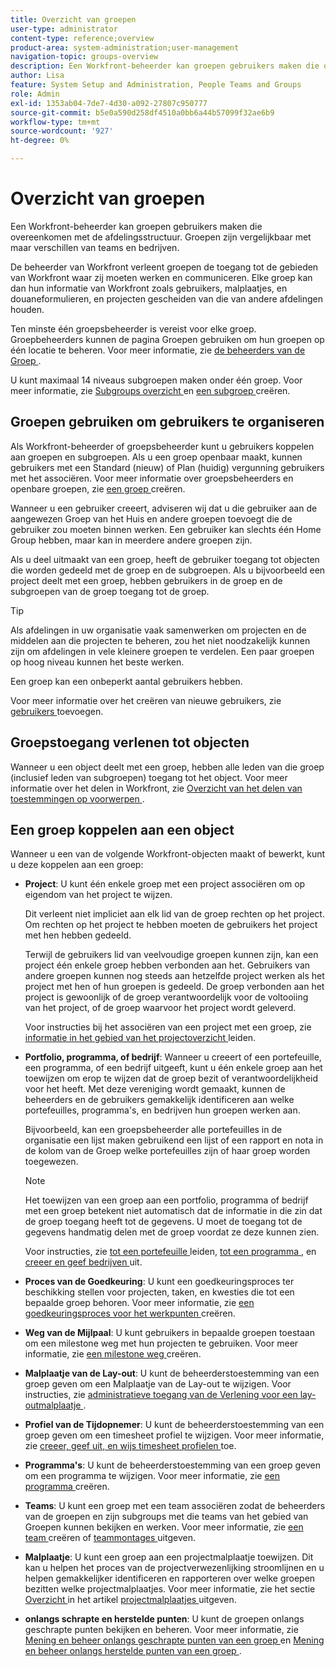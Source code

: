 ```yaml
---
title: Overzicht van groepen
user-type: administrator
content-type: reference;overview
product-area: system-administration;user-management
navigation-topic: groups-overview
description: Een Workfront-beheerder kan groepen gebruikers maken die overeenkomen met de afdelingsstructuur. Groepen zijn vergelijkbaar met maar verschillen van teams en bedrijven.
author: Lisa
feature: System Setup and Administration, People Teams and Groups
role: Admin
exl-id: 1353ab04-7de7-4d30-a092-27807c950777
source-git-commit: b5e0a590d258df4510a0bb6a44b57099f32ae6b9
workflow-type: tm+mt
source-wordcount: '927'
ht-degree: 0%

---
```


# Overzicht van groepen

<!-- Audited: 01/2024 -->

Een Workfront-beheerder kan groepen gebruikers maken die overeenkomen met de afdelingsstructuur. Groepen zijn vergelijkbaar met maar verschillen van teams en bedrijven.

De beheerder van Workfront verleent groepen de toegang tot de gebieden van Workfront waar zij moeten werken en communiceren. Elke groep kan dan hun informatie van Workfront zoals gebruikers, malplaatjes, en douaneformulieren, en projecten gescheiden van die van andere afdelingen houden.

Ten minste één groepsbeheerder is vereist voor elke groep. Groepbeheerders kunnen de pagina Groepen gebruiken om hun groepen op één locatie te beheren. Voor meer informatie, zie [ de beheerders van de Groep ](../../../administration-and-setup/manage-groups/group-roles/group-administrators.md).

U kunt maximaal 14 niveaus subgroepen maken onder één groep. Voor meer informatie, zie [ Subgroups overzicht ](../../../administration-and-setup/manage-groups/groups-overview/subgroups.md) en [ een subgroep ](../../../administration-and-setup/manage-groups/create-and-manage-subgroups/create-a-subgroup.md) creëren.

## Groepen gebruiken om gebruikers te organiseren

Als Workfront-beheerder of groepsbeheerder kunt u gebruikers koppelen aan groepen en subgroepen. Als u een groep openbaar maakt, kunnen gebruikers met een Standard (nieuw) of Plan (huidig) vergunning gebruikers met het associëren. Voor meer informatie over groepsbeheerders en openbare groepen, zie [ een groep ](../../../administration-and-setup/manage-groups/create-and-manage-groups/create-a-group.md) creëren.

Wanneer u een gebruiker creeert, adviseren wij dat u die gebruiker aan de aangewezen Groep van het Huis en andere groepen toevoegt die de gebruiker zou moeten binnen werken. Een gebruiker kan slechts één Home Group hebben, maar kan in meerdere andere groepen zijn.

Als u deel uitmaakt van een groep, heeft de gebruiker toegang tot objecten die worden gedeeld met de groep en de subgroepen. Als u bijvoorbeeld een project deelt met een groep, hebben gebruikers in de groep en de subgroepen van de groep toegang tot de groep.

>[!TIP]
>
>Als afdelingen in uw organisatie vaak samenwerken om projecten en de middelen aan die projecten te beheren, zou het niet noodzakelijk kunnen zijn om afdelingen in vele kleinere groepen te verdelen. Een paar groepen op hoog niveau kunnen het beste werken.

Een groep kan een onbeperkt aantal gebruikers hebben.

Voor meer informatie over het creëren van nieuwe gebruikers, zie [ gebruikers ](../../../administration-and-setup/add-users/add-users.md) toevoegen.

## Groepstoegang verlenen tot objecten

Wanneer u een object deelt met een groep, hebben alle leden van die groep (inclusief leden van subgroepen) toegang tot het object. Voor meer informatie over het delen in Workfront, zie [ Overzicht van het delen van toestemmingen op voorwerpen ](../../../workfront-basics/grant-and-request-access-to-objects/sharing-permissions-on-objects-overview.md).

## Een groep koppelen aan een object

Wanneer u een van de volgende Workfront-objecten maakt of bewerkt, kunt u deze koppelen aan een groep:

* **Project**: U kunt één enkele groep met een project associëren om op eigendom van het project te wijzen.

  Dit verleent niet impliciet aan elk lid van de groep rechten op het project. Om rechten op het project te hebben moeten de gebruikers het project met hen hebben gedeeld.

  Terwijl de gebruikers lid van veelvoudige groepen kunnen zijn, kan een project één enkele groep hebben verbonden aan het. Gebruikers van andere groepen kunnen nog steeds aan hetzelfde project werken als het project met hen of hun groepen is gedeeld. De groep verbonden aan het project is gewoonlijk of de groep verantwoordelijk voor de voltooiing van het project, of de groep waarvoor het project wordt geleverd.

  Voor instructies bij het associëren van een project met een groep, zie [ informatie in het gebied van het projectoverzicht ](../../../manage-work/projects/manage-projects/understand-project-overview-area.md) leiden.

* **Portfolio, programma, of bedrijf**: Wanneer u creeert of een portefeuille, een programma, of een bedrijf uitgeeft, kunt u één enkele groep aan het toewijzen om erop te wijzen dat de groep bezit of verantwoordelijkheid voor het heeft. Met deze vereniging wordt gemaakt, kunnen de beheerders en de gebruikers gemakkelijk identificeren aan welke portefeuilles, programma&#39;s, en bedrijven hun groepen werken aan.

  Bijvoorbeeld, kan een groepsbeheerder alle portefeuilles in de organisatie een lijst maken gebruikend een lijst of een rapport en nota in de kolom van de Groep welke portefeuilles zijn of haar groep worden toegewezen.

  >[!NOTE]
  >
  >Het toewijzen van een groep aan een portfolio, programma of bedrijf met een groep betekent niet automatisch dat de informatie in die zin dat de groep toegang heeft tot de gegevens. U moet de toegang tot de gegevens handmatig delen met de groep voordat ze deze kunnen zien.

  Voor instructies, zie [ tot een portefeuille ](../../../manage-work/portfolios/create-and-manage-portfolios/create-portfolios.md) leiden, [ tot een programma ](../../../manage-work/portfolios/create-and-manage-programs/create-program.md), en [ creeer en geef bedrijven ](../../../administration-and-setup/set-up-workfront/organizational-setup/create-and-edit-companies.md) uit.

* **Proces van de Goedkeuring**: U kunt een goedkeuringsproces ter beschikking stellen voor projecten, taken, en kwesties die tot een bepaalde groep behoren. Voor meer informatie, zie [ een goedkeuringsproces voor het werkpunten ](../../../administration-and-setup/customize-workfront/configure-approval-milestone-processes/create-approval-processes.md) creëren.
* **Weg van de Mijlpaal**: U kunt gebruikers in bepaalde groepen toestaan om een milestone weg met hun projecten te gebruiken. Voor meer informatie, zie [ een milestone weg ](../../../administration-and-setup/customize-workfront/configure-approval-milestone-processes/create-milestone-path.md) creëren.
* **Malplaatje van de Lay-out**: U kunt de beheerderstoestemming van een groep geven om een Malplaatje van de Lay-out te wijzigen. Voor instructies, zie [ administratieve toegang van de Verlening voor een lay-outmalplaatje ](../../../administration-and-setup/customize-workfront/use-layout-templates/grant-admin-access-layout-template.md).

* **Profiel van de Tijdopnemer**: U kunt de beheerderstoestemming van een groep geven om een timesheet profiel te wijzigen. Voor meer informatie, zie [ creeer, geef uit, en wijs timesheet profielen ](../../../timesheets/create-and-manage-timesheets/create-timesheet-profiles.md) toe.

* **Programma&#39;s**: U kunt de beheerderstoestemming van een groep geven om een programma te wijzigen. Voor meer informatie, zie [ een programma ](../../../administration-and-setup/set-up-workfront/configure-timesheets-schedules/create-schedules.md) creëren.
* **Teams**: U kunt een groep met een team associëren zodat de beheerders van de groepen en zijn subgroups met die teams van het gebied van Groepen kunnen bekijken en werken. Voor meer informatie, zie [ een team ](../../../people-teams-and-groups/create-and-manage-teams/create-a-team.md) creëren of [ teammontages ](../../../people-teams-and-groups/create-and-manage-teams/edit-team-settings.md) uitgeven.
* **Malplaatje**: U kunt een groep aan een projectmalplaatje toewijzen. Dit kan u helpen het proces van de projectverwezenlijking stroomlijnen en u helpen gemakkelijker identificeren en rapporteren over welke groepen bezitten welke projectmalplaatjes. Voor meer informatie, zie het sectie [ Overzicht ](../../../manage-work/projects/create-and-manage-templates/edit-templates.md#overview) in het artikel [ projectmalplaatjes ](../../../manage-work/projects/create-and-manage-templates/edit-templates.md) uitgeven.

* **onlangs schrapte en herstelde punten**: U kunt de groepen onlangs geschrapte punten bekijken en beheren. Voor meer informatie, zie [ Mening en beheer onlangs geschrapte punten van een groep ](../../../administration-and-setup/manage-groups/work-with-group-objects/view-manage-groups-recently-deleted-objects.md) en [ Mening en beheer onlangs herstelde punten van een groep ](../../../administration-and-setup/manage-groups/work-with-group-objects/view-manage-groups-recently-restored-objects.md).
